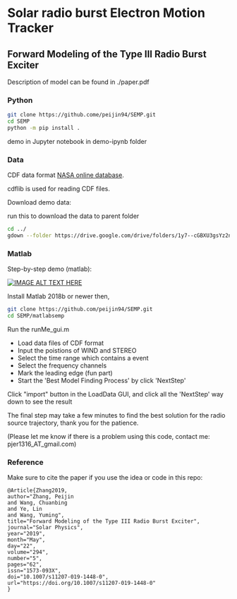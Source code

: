 # **S**olar radio burst **E**lectron **M**otion **T**racker

## Forward Modeling of the Type III Radio Burst Exciter

Description of model can be found in ./paper.pdf



### Python

```bash
git clone https://github.come/peijin94/SEMP.git
cd SEMP
python -m pip install .
```
demo in Jupyter notebook in demo-ipynb folder


### Data

CDF data format [NASA online database](https://cdaweb.sci.gsfc.nasa.gov/index.html/).

cdflib is used for reading CDF files.

Download demo data:

run this to download the data to parent folder
```bash
cd ../  
gdown --folder https://drive.google.com/drive/folders/1y7--cGBXU3gsYz2nZ_kI_5plRAHQY4MO
```


### Matlab

Step-by-step demo (matlab):

[![IMAGE ALT TEXT HERE](https://img.youtube.com/vi/p-Fkccnp0gQ/0.jpg)](https://www.youtube.com/watch?v=p-Fkccnp0gQ)

Install Matlab 2018b or newer then,

```bash
git clone https://github.com/peijin94/SEMP.git
cd SEMP/matlabsemp
```


Run the runMe_gui.m 

- Load data files of CDF format
- Input the poistions of WIND and STEREO
- Select the time range which contains a event
- Select the frequency channels
- Mark the leading edge (fun part)
- Start the 'Best Model Finding Process' by click 'NextStep'


Click "import" button in the LoadData GUI, and click all the 'NextStep' way down to see the result

The final step may take a few minutes to find the best solution for the radio source trajectory, thank you for the patience.

(Please let me know if there is a problem using this code, contact me: pjer1316_AT_gmail.com)




### Reference

Make sure to cite the paper if you use the idea or code in this repo: 

```
@Article{Zhang2019,
author="Zhang, Peijin
and Wang, Chuanbing
and Ye, Lin
and Wang, Yuming",
title="Forward Modeling of the Type III Radio Burst Exciter",
journal="Solar Physics",
year="2019",
month="May",
day="22",
volume="294",
number="5",
pages="62",
issn="1573-093X",
doi="10.1007/s11207-019-1448-0",
url="https://doi.org/10.1007/s11207-019-1448-0"
}
```
